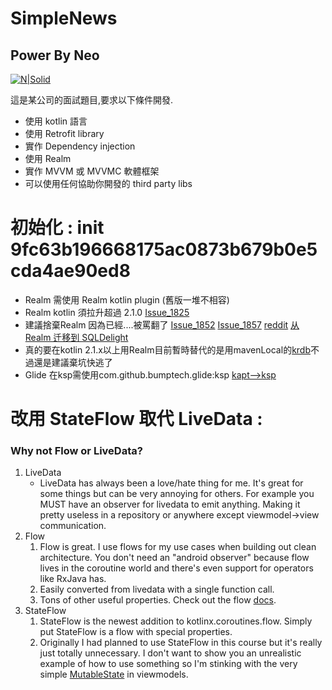 # SimpleNews
## Power By Neo

[![N|Solid](https://i.imgur.com/k8oJm4N.png)](https://rooit.notion.site/Android-coding-test-a23daff0c96142a6a720a781cc8f8606)


這是某公司的面試題目,要求以下條件開發.

- 使⽤ kotlin 語⾔
- 使⽤ Retrofit library
- 實作 Dependency injection
- 使⽤ Realm
- 實作 MVVM 或 MVVMC 軟體框架
- 可以使⽤任何協助你開發的 third party libs

# 初始化 :  init  9fc63b196668175ac0873b679b0e5cda4ae90ed8
- Realm 需使用 Realm kotlin plugin (舊版一堆不相容)
- Realm kotlin 須拉升超過 2.1.0   [Issue_1825]
- 建議捨棄Realm 因為已經....被罵翻了   [Issue_1852] 
 [Issue_1857] 
 [reddit] 
 [从 Realm 迁移到 SQLDelight]
- 真的要在kotlin 2.1.x以上用Realm目前暫時替代的是用mavenLocal的[krdb]不過還是建議棄坑快逃了
- Glide 在ksp需使用com.github.bumptech.glide:ksp  [kapt-->ksp]

# 改用 StateFlow 取代 LiveData : 
### Why not Flow or LiveData?
1. LiveData
    - LiveData has always been a love/hate thing for me. It's great for some things but can be very annoying for others. For example you MUST have an observer for livedata to emit anything. Making it pretty useless in a repository or anywhere except viewmodel->view communication.
1. Flow
    1. Flow is great. I use flows for my use cases when building out clean architecture. You don't need an "android observer" because flow lives in the coroutine world and there's even support for operators like RxJava has.
    1. Easily converted from livedata with a single function call.
    1. Tons of other useful properties. Check out the flow [docs](https://kotlin.github.io/kotlinx.coroutines/kotlinx-coroutines-core/kotlinx.coroutines.flow/).
1. StateFlow
    1. StateFlow is the newest addition to kotlinx.coroutines.flow. Simply put StateFlow is a flow with special properties.
    1. Originally I had planned to use StateFlow in this course but it's really just totally unnecessary. I don't want to show you an unrealistic example of how to use something so I'm stinking with the very simple [MutableState](https://developer.android.com/reference/kotlin/androidx/compose/runtime/MutableState) in viewmodels.

  [Issue_1825]: <https://github.com/realm/realm-kotlin/issues/1825>
  [Issue_1852]: <https://github.com/realm/realm-kotlin/issues/1852#issuecomment-2456592109>
  [Issue_1857]: <https://github.com/realm/realm-kotlin/issues/1857>
  [reddit]: <https://www.reddit.com/r/androiddev/comments/1fg13ov/comment/ln07lzo/>
  [从 Realm 迁移到 SQLDelight]: <https://segmentfault.com/a/1190000046550165>
  [kapt-->ksp]: <https://www.linkedin.com/posts/rezyfr_migrate-from-kapt-to-ksp-android-studio-activity-7090913619143524352-aOyr?utm_source=share&utm_medium=member_desktop>
  [krdb]: <https://github.com/XilinJia/krdb>


